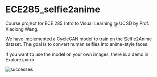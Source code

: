 # ECE285_selfie2anime

Course project for ECE 285 Intro to Visual Learning @ UCSD by Prof. Xiaolong Wang.

We have implemented a CycleGAN model to train on the Selfie2Anime dataset. The goal is to convert human selfies into anime-style faces.

If you want to use the model on your own images, there is a demo in Explore.ipynb

![successes](https://user-images.githubusercontent.com/66498825/172246748-f4c94af9-c7e6-45dc-805e-bb10ab556dd6.png)

